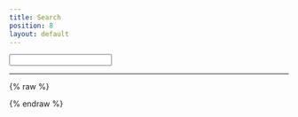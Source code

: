 ```yaml
---
title: Search
position: 8
layout: default
---
```


<script src="https://cdn.jsdelivr.net/npm/instantsearch.js@2.2.1/dist/instantsearch.min.js"></script>

<input id="search-box">

  <div id="rev-box">
    <div class="spinner">
      <div class="bounce1"></div>
      <div class="bounce2"></div>
      <div class="bounce3"></div>
    </div>
  </div>

  <hr class="break">

  <div id="refine"></div>

  <div id="hits"></div>  

{% raw %}

<script type="text/javascript">
function getUrlParameter(name) {
    name = name.replace(/[\[]/, '\\[').replace(/[\]]/, '\\]');
    var regex = new RegExp('[\\?&]' + name + '=([^&#]*)');
    var results = regex.exec(location.search);
    return results === null ? '' : decodeURIComponent(results[1].replace(/\+/g, ' '));
};

var keywords = getUrlParameter('keywords');

  const search = instantsearch({
  appId: 'R7MRY12BR6',
  apiKey: 'a773dcb4e565198a31f353490e3652d8',
  indexName: 'dai',
  searchParameters: {
    attributesToSnippet: ["excerpt_text:30", "text:30", "url", "summary:30"],
     facetingAfterDistinct: true,
     query: keywords,
     snippetEllipsisText: '[&hellip;]'
  }
});

search.addWidget(
    instantsearch.widgets.searchBox({
      container: '#search-box',
      placeholder: 'Enter Search Terms',
      autofocus: 'true'
    })
  ); 

search.addWidget(
  instantsearch.widgets.menu({
    container: '#rev-box',
    attributeName: 'layout',
    operator: 'or',
    limit: 3,
    sortBy: ["count:desc","name:asc"],
    templates: {
      header: 'Filter Results by Document Type:',
      item: '<div class="menu-item"><span class="menu-item--label">{{ label }} ({{ count }} items)</h3></span>'
    },
    transformData: function(item){
    if(item.value == "node"){
      item.label = "News";
    }else{
    item.value == item.label;
    }
  return item;
  }
  })
);

search.addWidget(
    instantsearch.widgets.infiniteHits({
      container: '#hits',
      templates: {
        empty: 'No results',
        item: '<a class="alg-link" href="{{url}}"><h3 class="alg-title">{{{_highlightResult.title.value}}}</h3></a><span class="alg-text">{{#excerpt_text}}{{{_snippetResult.excerpt_text.value}}}{{/excerpt_text}}{{^excerpt_text}}{{{_snippetResult.summary.value}}}{{/excerpt_text}}</span><br><hr>'
      }
    })
  );

search.addWidget(
  instantsearch.widgets.refinementList({
    container: '#refine',
    attributeName: 'solutions',
    operator: 'or',
    limit: 10,
    transformData: function(item){
    if(item.label == "Include Primary and/or Secondary Solutions" || item.label == "Agriculture and Food Security" || item.label == "Business Environment Reform" || item.label == "Gender" || item.label == "Insights for Emerging Markets" || item.label == "Digital Strategy" || item.label == "Data for Decisions" || item.label == "Digital Trainings" || item.label == "Human-Centered Design" || item.label == "Technology Research and Development" || item.label == "Workforce Development and Youth" || item.label == "Clean Energy and Energy Efficiency" || item.label == "Climate Change Adaptation and Mitigation" || item.label == "Conflict and Vulnerability Analysis" || item.label == "Countering Extremism" || item.label == "The DAI Maker Lab" || item.label == "Decentralization and Local Government Management" || item.label == "Emerging Infectious Diseases" || item.label == "Finance and Investment" || item.label == "Gender and Social Inclusion" || item.label == "Health and Livelihoods" || item.label == "Health Governance" || item.label == "Innovation and Entrepreneurship" || item.label == "Institutional and Policy Reform" || item.label == "Land Tenure and Property Rights" || item.label == "Law and Justice" || item.label == "Legislative Strengthening" || item.label == "Local Content and Supply Chain Management" || item.label == "Market Insight and Development" || item.label == "Natural Resource Management" || item.label == "Nutrition and Food Security" || item.label == "Peace-Building and Political Transition" || item.label == "Peace-building and State-building" || item.label == "Public Administration, Civil Service Reform, and Human Resources Management" || item.label == "Public Financial Management" || item.label == "Public-Private Partnerships" || item.label == "Security and Justice Development" || item.label == "Security and Justice" || item.label == "Stability" || item.label == "Stabilization" || item.label == "Sustainable and Accountable Health Services" || item.label == "Sustainable Livelihoods" || item.label == "Trade" || item.label == "Transition and Stabilization Programming" || item.label == "Value Chain and Market Systems Development" || item.label == "Voice and Accountability" || item.label == "Water and Sanitation Services and Management"  || item.label == "gender" || item.label == "Social Strategy" || item.label == "Trade"){
        item.hide = "true";
      }else if(item.label == ""){
        item.hide = "true";
      }else if(item.label == ""){
        item.hide = "true";
      }else if(item.label == "Economic Growth"){
        item.icon = "econ-badge"
      }else if(item.label == "Governance"){
        item.icon = "gov-badge"
      }else if(item.label == "Environment and Energy"){
        item.icon = "env-badge"
      }else if(item.label == "Energy"){
        item.icon = "env-badge"
      }else if(item.label == "Global Health"){
        item.icon = "health-badge"
      }else if(item.label == "global health"){
        item.icon = "health-badge"
        item.label = "Health"
      }else if(item.label == "Fragile States"){
        item.icon = "stability-badge"
      }else if(item.label == "Digital Acceleration"){
        item.icon = "ict-badge"
      }else if(item.label == "Sustainable Business"){
        item.icon = "corp-badge"
      }
     return item;
     },
    templates: {
      header: 'Further Refine Results by Solution:',
      item: '{{^hide}}<span class="refine-button"><svg class="{{icon}} badge" viewBox="0 0 101 100" preserveAspectRatio="xMinYMaxmeet"><use xlink:href="#{{icon}}"></use></svg>{{ label }}</span>{{/hide}}'
    }
  })
);

search.start();

</script>

{% endraw %}